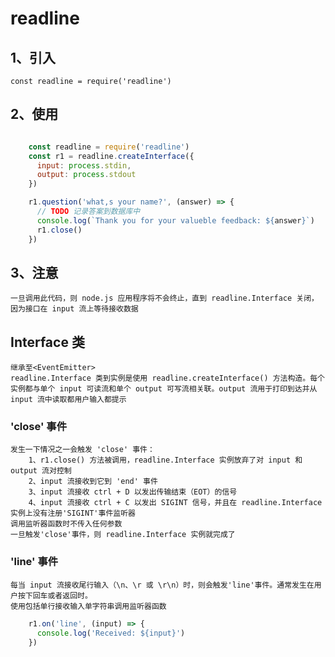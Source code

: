 # readline 
## 1、引入
    const readline = require('readline')
## 2、使用
```javascript

    const readline = require('readline')
    const r1 = readline.createInterface({
      input: process.stdin,
      output: process.stdout
    })

    r1.question('what,s your name?', (answer) => {
      // TODO 记录答案到数据库中
      console.log(`Thank you for your valueble feedback: ${answer}`)
      r1.close()
    })
```
## 3、注意
    一旦调用此代码，则 node.js 应用程序将不会终止，直到 readline.Interface 关闭，因为接口在 input 流上等待接收数据

## Interface 类
    继承至<EventEmitter>
    readline.Interface 类到实例是使用 readline.createInterface() 方法构造。每个实例都与单个 input 可读流和单个 output 可写流相关联。output 流用于打印到达并从 input 流中读取都用户输入都提示
### 'close' 事件
    发生一下情况之一会触发 'close' 事件：
        1、r1.close() 方法被调用，readline.Interface 实例放弃了对 input 和 output 流对控制
        2、input 流接收到它到 'end' 事件
        3、input 流接收 ctrl + D 以发出传输结束（EOT）的信号
        4、input 流接收 ctrl + C 以发出 SIGINT 信号，并且在 readline.Interface 实例上没有注册'SIGINT'事件监听器
    调用监听器函数时不传入任何参数
    一旦触发'close'事件，则 readline.Interface 实例就完成了
### 'line' 事件
    每当 input 流接收尾行输入（\n、\r 或 \r\n）时，则会触发'line'事件。通常发生在用户按下回车或者返回时。
    使用包括单行接收输入单字符串调用监听器函数
```javascript
    r1.on('line', (input) => {
      console.log('Received: ${input}')
    })
```

